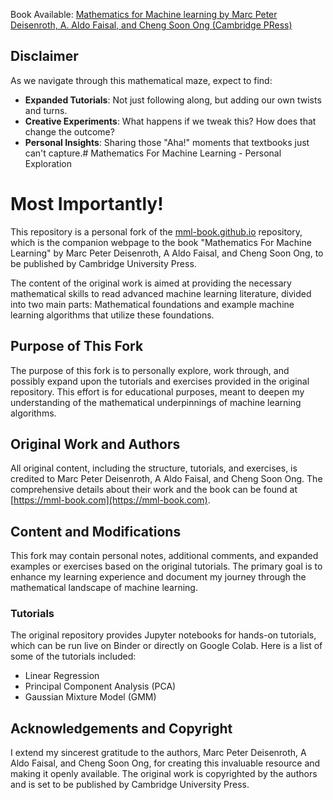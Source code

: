 Book Available: [Mathematics for Machine learning by Marc Peter Deisenroth, A. Aldo Faisal, and Cheng Soon Ong (Cambridge PRess)](https://mml-book.github.io/)
## Disclaimer
As we navigate through this mathematical maze, expect to find:
- **Expanded Tutorials**: Not just following along, but adding our own twists and turns.
- **Creative Experiments**: What happens if we tweak this? How does that change the outcome?
- **Personal Insights**: Sharing those "Aha!" moments that textbooks just can't capture.# Mathematics For Machine Learning - Personal Exploration


# Most Importantly!
This repository is a personal fork of the [mml-book.github.io](https://github.com/mml-book/mml-book.github.io) repository, which is the companion webpage to the book "Mathematics For Machine Learning" by Marc Peter Deisenroth, A Aldo Faisal, and Cheng Soon Ong, to be published by Cambridge University Press.

The content of the original work is aimed at providing the necessary mathematical skills to read advanced machine learning literature, divided into two main parts: Mathematical foundations and example machine learning algorithms that utilize these foundations.

## Purpose of This Fork

The purpose of this fork is to personally explore, work through, and possibly expand upon the tutorials and exercises provided in the original repository. This effort is for educational purposes, meant to deepen my understanding of the mathematical underpinnings of machine learning algorithms.

## Original Work and Authors

All original content, including the structure, tutorials, and exercises, is credited to Marc Peter Deisenroth, A Aldo Faisal, and Cheng Soon Ong. The comprehensive details about their work and the book can be found at [https://mml-book.com](https://mml-book.com).

## Content and Modifications

This fork may contain personal notes, additional comments, and expanded examples or exercises based on the original tutorials. The primary goal is to enhance my learning experience and document my journey through the mathematical landscape of machine learning.

### Tutorials

The original repository provides Jupyter notebooks for hands-on tutorials, which can be run live on Binder or directly on Google Colab. Here is a list of some of the tutorials included:

- Linear Regression
- Principal Component Analysis (PCA)
- Gaussian Mixture Model (GMM)

## Acknowledgements and Copyright

I extend my sincerest gratitude to the authors, Marc Peter Deisenroth, A Aldo Faisal, and Cheng Soon Ong, for creating this invaluable resource and making it openly available. The original work is copyrighted by the authors and is set to be published by Cambridge University Press.



